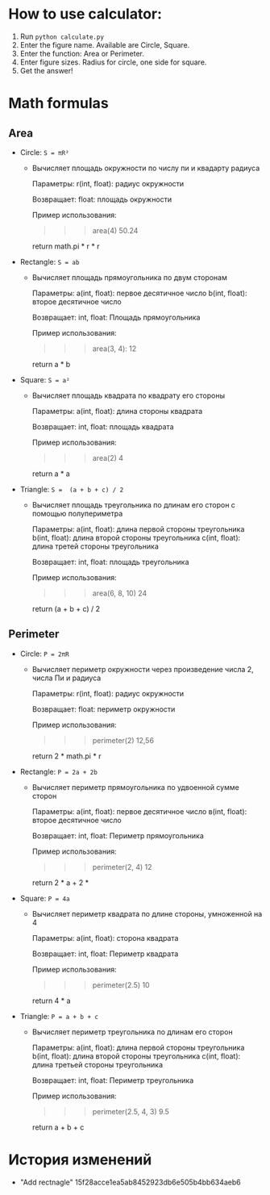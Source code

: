 
# How to use calculator:
1. Run `python calculate.py`
2. Enter the figure name. Available are Circle, Square.
3. Enter the function: Area or Perimeter.
4. Enter figure sizes. Radius for circle, one side for square.
5. Get the answer!

# Math formulas
## Area
- Circle: `S = πR²`
  - Вычисляет площадь окружности по числу пи и квадарту радиуса
  
	Параметры:
	r(int, float): радиус окружности

	Возвращает: 
	float: площадь окружности

	Пример использования:
	>>> area(4)
	50.24

    return math.pi * r * r
- Rectangle: `S = ab`
  - Вычисляет площадь прямоугольника по двум сторонам

	Параметры:
	a(int, float): первое десятичное число
	b(int, float): второе десятичное число

	Возвращает:
	int, float: Площадь прямоугольника

	Пример использования:
	>>> area(3, 4):
	12
	
	return a * b
- Square: `S = a²`
  - Вычисляет площадь квадрата по квадрату его стороны
	
	Параметры:
	a(int, float): длина стороны квадрата

	Возвращает:
	int, float: площадь квадрата

	Пример использования:
	>>> area(2)
	4
	
    return a * a
- Triangle: `S =  (a + b + c) / 2`
  - Вычисляет площадь треугольника по длинам его сторон с помощью полупериметра
	
	Параметры:
	a(int, float): длина первой стороны треугольника
	b(int, float): длина второй стороны треугольника
	c(int, float): длина третей стороны треугольника

	Возвращает:
	int, float: площадь треугольника
	
	Пример использования:
	>>> area(6, 8, 10)
	24
	
    return (a + b + c) / 2


## Perimeter
- Circle: `P = 2πR`
  - Вычисляет периметр окружности через произведение числа 2, числа Пи и радиуса
	
	Параметры:
	r(int, float): радиус окружности
	
	Возвращает:
	float: периметр окружности

	Пример использования:
	>>> perimeter(2)
	12,56
	
    return 2 * math.pi * r

- Rectangle: `P = 2a + 2b`
  - Вычисляет периметр прямоугольника по удвоенной сумме сторон
	
	Параметры:
	a(int, float): первое десятичное число
	в(int, float): второе десятичное число
	
	Возвращает:
	int, float: Периметр прямоугольника

	Пример использования:
	>>> perimeter(2, 4)
	12
	
    return 2 * a + 2 * 
- Square: `P = 4a`
  - Вычисляет периметр квадрата по длине стороны, умноженной на 4
	
	Параметры:
	a(int, float): сторона квадрата

	Возвращает:
	int, float: Периметр квадрата

	Пример использования:
	>>> perimeter(2.5)
	10
	
    return 4 * a
- Triangle: `P = a + b + c`
  - Вычисляет периметр треугольника по длинам его сторон
	
	Параметры:
	a(int, float): длина первой стороны треугольника
	b(int, float): длина второй стороны треугольника
	c(int, float): длина третьей стороны треугольника

	Возвращает:
	int, float: Периметр треугольника

	Пример использования:
	>>> perimeter(2.5, 4, 3)
	9.5
	
	return a + b + c

# История изменений 
- "Add rectnagle" 15f28acce1ea5ab8452923db6e505b4bb634aeb6



